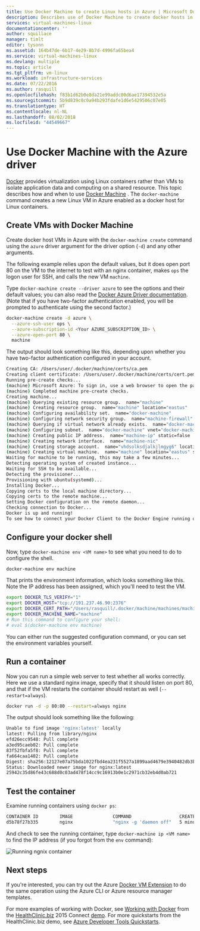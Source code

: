 ```yaml
---
title: Use Docker Machine to create Linux hosts in Azure | Microsoft Docs
description: Describes use of Docker Machine to create docker hosts in Azure.
services: virtual-machines-linux
documentationcenter: ''
author: squillace
manager: timlt
editor: tysonn
ms.assetid: 164b47de-6b17-4e29-8b7d-4996fa65bea4
ms.service: virtual-machines-linux
ms.devlang: multiple
ms.topic: article
ms.tgt_pltfrm: vm-linux
ms.workload: infrastructure-services
ms.date: 07/22/2016
ms.author: rasquill
ms.openlocfilehash: f83b1d62b0e8da21e99addc00d6ae17394532e5a
ms.sourcegitcommit: 5b9d839c0c0a94b293fdafe1d6e5429506c07e05
ms.translationtype: HT
ms.contentlocale: nl-NL
ms.lasthandoff: 08/02/2018
ms.locfileid: "44549667"
---
```

# <a name="use-docker-machine-with-the-azure-driver"></a>Use Docker Machine with the Azure driver
[Docker](https://www.docker.com/) provides virtualization using Linux containers rather than VMs to isolate application data and computing on a shared resource. This topic describes how and when to use [Docker Machine](https://docs.docker.com/machine/) . The `docker-machine` command  creates a new Linux VM in Azure enabled as a docker host for Linux containers.

## <a name="create-vms-with-docker-machine"></a>Create VMs with Docker Machine
Create docker host VMs in Azure with the `docker-machine create` command using the `azure` driver argument for the driver option (`-d`) and any other arguments. 

The following example relies upon the default values, but it does open port 80 on the VM to the internet to test with an nginx container, makes `ops` the logon user for SSH, and calls the new VM `machine`. 

Type `docker-machine create --driver azure` to see the options and their default values; you can also read the [Docker Azure Driver documentation](https://docs.docker.com/machine/drivers/azure/). (Note that if you have two-factor authentication enabled, you will be prompted to authenticate using the second factor.)

```bash
docker-machine create -d azure \
  --azure-ssh-user ops \
  --azure-subscription-id <Your AZURE_SUBSCRIPTION_ID> \
  --azure-open-port 80 \
  machine
```

The output should look something like this, depending upon whether you have two-factor authentication configured in your account.

```bash
Creating CA: /Users/user/.docker/machine/certs/ca.pem
Creating client certificate: /Users/user/.docker/machine/certs/cert.pem
Running pre-create checks...
(machine) Microsoft Azure: To sign in, use a web browser to open the page https://aka.ms/devicelogin. Enter the code <code> to authenticate.
(machine) Completed machine pre-create checks.
Creating machine...
(machine) Querying existing resource group.  name="machine"
(machine) Creating resource group.  name="machine" location="eastus"
(machine) Configuring availability set.  name="docker-machine"
(machine) Configuring network security group.  name="machine-firewall" location="eastus"
(machine) Querying if virtual network already exists.  name="docker-machine-vnet" location="eastus"
(machine) Configuring subnet.  name="docker-machine" vnet="docker-machine-vnet" cidr="192.168.0.0/16"
(machine) Creating public IP address.  name="machine-ip" static=false
(machine) Creating network interface.  name="machine-nic"
(machine) Creating storage account.  name="vhdsolksdjalkjlmgyg6" location="eastus"
(machine) Creating virtual machine.  name="machine" location="eastus" size="Standard_A2" username="ops" osImage="canonical:UbuntuServer:15.10:latest"
Waiting for machine to be running, this may take a few minutes...
Detecting operating system of created instance...
Waiting for SSH to be available...
Detecting the provisioner...
Provisioning with ubuntu(systemd)...
Installing Docker...
Copying certs to the local machine directory...
Copying certs to the remote machine...
Setting Docker configuration on the remote daemon...
Checking connection to Docker...
Docker is up and running!
To see how to connect your Docker Client to the Docker Engine running on this virtual machine, run: docker-machine env machine
```

## <a name="configure-your-docker-shell"></a>Configure your docker shell
Now, type `docker-machine env <VM name>` to see what you need to do to configure the shell. 

```bash
docker-machine env machine
```

That prints the environment information, which looks something like this. Note the IP address has been assigned, which you'll need to test the VM.

```bash
export DOCKER_TLS_VERIFY="1"
export DOCKER_HOST="tcp://191.237.46.90:2376"
export DOCKER_CERT_PATH="/Users/rasquill/.docker/machine/machines/machine"
export DOCKER_MACHINE_NAME="machine"
# Run this command to configure your shell:
# eval $(docker-machine env machine)
```

You can either run the suggested configuration command, or you can set the environment variables yourself. 

## <a name="run-a-container"></a>Run a container
Now you can run a simple web server to test whether all works correctly. Here we use a standard nginx image, specify that it should listen on port 80, and that if the VM restarts the container should restart as well (`--restart=always`). 

```bash
docker run -d -p 80:80 --restart=always nginx
```

The output should look something like the following:

```bash
Unable to find image 'nginx:latest' locally
latest: Pulling from library/nginx
efd26ecc9548: Pull complete
a3ed95caeb02: Pull complete
83f52fbfa5f8: Pull complete
fa664caa1402: Pull complete
Digest: sha256:12127e07a75bda1022fbd4ea231f5527a1899aad4679e3940482db3b57383b1d
Status: Downloaded newer image for nginx:latest
25942c35d86fe43c688d0c03ad478f14cc9c16913b0e1c2971cb32eb4d0ab721
```

## <a name="test-the-container"></a>Test the container
Examine running containers using `docker ps`:

```bash
CONTAINER ID        IMAGE               COMMAND                  CREATED             STATUS              PORTS                         NAMES
d5b78f27b335        nginx               "nginx -g 'daemon off"   5 minutes ago       Up 5 minutes        0.0.0.0:80->80/tcp, 443/tcp   goofy_mahavira
```

And check to see the running container, type `docker-machine ip <VM name>` to find the IP address (if you forgot from the `env` command):

![Running ngnix container](https://docstestmedia1.blob.core.windows.net/azure-media/articles/virtual-machines/linux/media/docker-machine/nginxsuccess.png)

## <a name="next-steps"></a>Next steps
If you're interested, you can try out the Azure [Docker VM Extension](dockerextension.md?toc=%2fazure%2fvirtual-machines%2flinux%2ftoc.json) to do the same operation using the Azure CLI or Azure resource manager templates. 

For more examples of working with Docker, see [Working with Docker](https://github.com/Microsoft/HealthClinic.biz/wiki/Working-with-Docker) from the [HealthClinic.biz](https://github.com/Microsoft/HealthClinic.biz) 2015 Connect [demo](https://blogs.msdn.microsoft.com/visualstudio/2015/12/08/connectdemos-2015-healthclinic-biz/). For more quickstarts from the HealthClinic.biz demo, see [Azure Developer Tools Quickstarts](https://github.com/Microsoft/HealthClinic.biz/wiki/Azure-Developer-Tools-Quickstarts).


